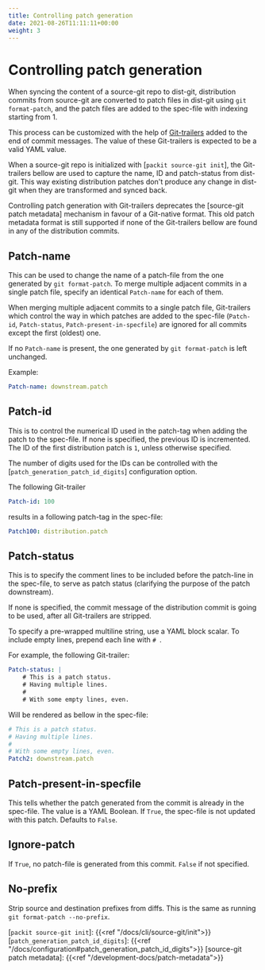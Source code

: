 ```yaml
---
title: Controlling patch generation
date: 2021-08-26T11:11:11+00:00
weight: 3
---
```


# Controlling patch generation

When syncing the content of a source-git repo to dist-git, distribution
commits from source-git are converted to patch files in dist-git using `git
format-patch`, and the patch files are added to the spec-file with indexing
starting from 1.

This process can be customized with the help of [Git-trailers] added to the end
of commit messages. The value of these Git-trailers is expected to be a valid
YAML value.

When a source-git repo is initialized with [`packit source-git init`], the
Git-trailers bellow are used to capture the name, ID and patch-status from
dist-git. This way existing distribution patches don't produce any change in
dist-git when they are transformed and synced back.

Controlling patch generation with Git-trailers deprecates the [source-git patch
metadata] mechanism in favour of a Git-native format. This old patch metadata
format is still supported if none of the Git-trailers bellow are found in any
of the distribution commits.

## Patch-name

This can be used to change the name of a patch-file from the one generated by `git
format-patch`. To merge multiple adjacent commits in a single patch file,
specify an identical `Patch-name` for each of them.

When merging multiple adjacent commits to a single patch file, Git-trailers
which control the way in which patches are added to the spec-file (`Patch-id`,
`Patch-status`, `Patch-present-in-specfile`) are ignored for all commits
except the first (oldest) one.

If no `Patch-name` is present, the one generated by `git format-patch` is left
unchanged.

Example:

```yaml
Patch-name: downstream.patch
```

## Patch-id

This is to control the numerical ID used in the patch-tag when adding the
patch to the spec-file. If none is specified, the previous ID is incremented.
The ID of the first distribution patch is `1`, unless otherwise specified.

The number of digits used for the IDs can be controlled with the
[`patch_generation_patch_id_digits`] configuration option.

The following Git-trailer

```yaml
Patch-id: 100
```

results in a following patch-tag in the spec-file:

```yaml
Patch100: distribution.patch
```

## Patch-status

This is to specify the comment lines to be included before the patch-line in
the spec-file, to serve as patch status (clarifying the purpose of the patch
downstream).

If none is specified, the commit message of the distribution commit is going
to be used, after all Git-trailers are stripped.

To specify a pre-wrapped multiline string, use a YAML block scalar.
To include empty lines, prepend each line with `# `.

For example, the following Git-trailer:

```yaml
Patch-status: |
    # This is a patch status.
    # Having multiple lines.
    #
    # With some empty lines, even.
```

Will be rendered as bellow in the spec-file:

```yaml
# This is a patch status.
# Having multiple lines.
#
# With some empty lines, even.
Patch2: downstream.patch
```

## Patch-present-in-specfile

This tells whether the patch generated from the commit is already in the
spec-file. The value is a YAML Boolean. If `True`, the spec-file is not
updated with this patch. Defaults to `False`.

## Ignore-patch

If `True`, no patch-file is generated from this commit. `False` if not
specified.

## No-prefix

Strip source and destination prefixes from diffs. This is the same as running
`git format-patch --no-prefix`.

[Git-trailers]: https://git-scm.com/docs/git-interpret-trailers
[`packit source-git init`]: {{<ref "/docs/cli/source-git/init">}}
[`patch_generation_patch_id_digits`]: {{<ref "/docs/configuration#patch_generation_patch_id_digits">}}
[source-git patch metadata]: {{<ref "/development-docs/patch-metadata">}}
